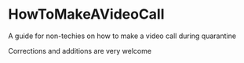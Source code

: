 # HowToMakeAVideoCall
A guide for non-techies on how to make a video call during quarantine

Corrections and additions are very welcome 

